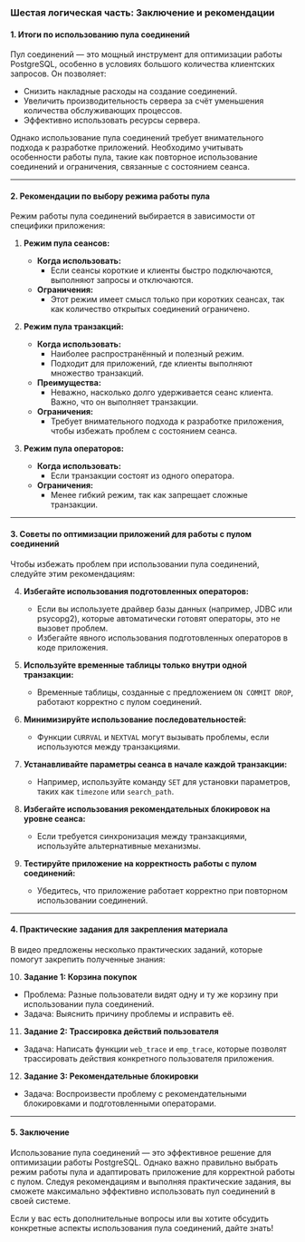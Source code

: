 ### **Шестая логическая часть: Заключение и рекомендации**

#### **1. Итоги по использованию пула соединений**
Пул соединений — это мощный инструмент для оптимизации работы PostgreSQL, особенно в условиях большого количества клиентских запросов. Он позволяет:
- Снизить накладные расходы на создание соединений.
- Увеличить производительность сервера за счёт уменьшения количества обслуживающих процессов.
- Эффективно использовать ресурсы сервера.

Однако использование пула соединений требует внимательного подхода к разработке приложений. Необходимо учитывать особенности работы пула, такие как повторное использование соединений и ограничения, связанные с состоянием сеанса.

---

#### **2. Рекомендации по выбору режима работы пула**
Режим работы пула соединений выбирается в зависимости от специфики приложения:

1. **Режим пула сеансов:**
   - **Когда использовать:**
     - Если сеансы короткие и клиенты быстро подключаются, выполняют запросы и отключаются.
   - **Ограничения:**
     - Этот режим имеет смысл только при коротких сеансах, так как количество открытых соединений ограничено.

2. **Режим пула транзакций:**
   - **Когда использовать:**
     - Наиболее распространённый и полезный режим.
     - Подходит для приложений, где клиенты выполняют множество транзакций.
   - **Преимущества:**
     - Неважно, насколько долго удерживается сеанс клиента. Важно, что он выполняет транзакции.
   - **Ограничения:**
     - Требует внимательного подхода к разработке приложения, чтобы избежать проблем с состоянием сеанса.

3. **Режим пула операторов:**
   - **Когда использовать:**
     - Если транзакции состоят из одного оператора.
   - **Ограничения:**
     - Менее гибкий режим, так как запрещает сложные транзакции.

---

#### **3. Советы по оптимизации приложений для работы с пулом соединений**
Чтобы избежать проблем при использовании пула соединений, следуйте этим рекомендациям:

4. **Избегайте использования подготовленных операторов:**
   - Если вы используете драйвер базы данных (например, JDBC или psycopg2), которые автоматически готовят операторы, это не вызовет проблем.
   - Избегайте явного использования подготовленных операторов в коде приложения.

5. **Используйте временные таблицы только внутри одной транзакции:**
   - Временные таблицы, созданные с предложением `ON COMMIT DROP`, работают корректно с пулом соединений.

6. **Минимизируйте использование последовательностей:**
   - Функции `CURRVAL` и `NEXTVAL` могут вызывать проблемы, если используются между транзакциями.

7. **Устанавливайте параметры сеанса в начале каждой транзакции:**
   - Например, используйте команду `SET` для установки параметров, таких как `timezone` или `search_path`.

8. **Избегайте использования рекомендательных блокировок на уровне сеанса:**
   - Если требуется синхронизация между транзакциями, используйте альтернативные механизмы.

9. **Тестируйте приложение на корректность работы с пулом соединений:**
   - Убедитесь, что приложение работает корректно при повторном использовании соединений.

---

#### **4. Практические задания для закрепления материала**
В видео предложены несколько практических заданий, которые помогут закрепить полученные знания:

10. **Задание 1: Корзина покупок**
   - Проблема: Разные пользователи видят одну и ту же корзину при использовании пула соединений.
   - Задача: Выяснить причину проблемы и исправить её.

11. **Задание 2: Трассировка действий пользователя**
   - Задача: Написать функции `web_trace` и `emp_trace`, которые позволят трассировать действия конкретного пользователя приложения.

12. **Задание 3: Рекомендательные блокировки**
   - Задача: Воспроизвести проблему с рекомендательными блокировками и подготовленными операторами.

---

#### **5. Заключение**
Использование пула соединений — это эффективное решение для оптимизации работы PostgreSQL. Однако важно правильно выбрать режим работы пула и адаптировать приложение для корректной работы с пулом. Следуя рекомендациям и выполняя практические задания, вы сможете максимально эффективно использовать пул соединений в своей системе.

Если у вас есть дополнительные вопросы или вы хотите обсудить конкретные аспекты использования пула соединений, дайте знать!